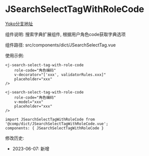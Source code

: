 # JSearchSelectTagWithRoleCode

[Yoko分支地址](https://github.com/yoko-murasame/ant-design-vue-jeecg/tree/yoko)

组件说明: 搜索字典扩展组件, 根据用户角色code获取字典选项

组件路径: src/components/dict/JSearchSelectTag.vue

使用示例:
```vue
<j-search-select-tag-with-role-code
    role-code="角色编码"
    v-decorator="['xxx', validatorRules.xxx]"
    placeholder="xxx"
/>

<j-search-select-tag-with-role-code
    role-code="角色编码"
    v-model="xxx"
    placeholder="xxx"
/>

import JSearchSelectTagWithRoleCode from '@comp/dict/JSearchSelectTagWithRoleCode.vue';
components: { JSearchSelectTagWithRoleCode }
```

修改历史:
* 2023-06-07: 新增
